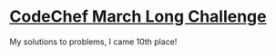 
# [CodeChef March Long Challenge](https://www.codechef.com/MARCH20B?order=desc&sortBy=successful_submissions)

My solutions to problems, I came 10th place!

